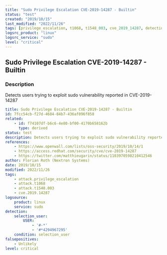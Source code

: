 ```yaml
---
title: "Sudo Privilege Escalation CVE-2019-14287 - Builtin"
status: "test"
created: "2019/10/15"
last_modified: "2022/11/26"
tags: [privilege_escalation, t1068, t1548_003, cve_2019_14287, detection_rule]
logsrc_product: "linux"
logsrc_service: "sudo"
level: "critical"
---
```


## Sudo Privilege Escalation CVE-2019-14287 - Builtin

### Description

Detects users trying to exploit sudo vulnerability reported in CVE-2019-14287

```yml
title: Sudo Privilege Escalation CVE-2019-14287 - Builtin
id: 7fcc54cb-f27d-4684-84b7-436af096f858
related:
    - id: f74107df-b6c6-4e80-bf00-4170b658162b
      type: derived
status: test
description: Detects users trying to exploit sudo vulnerability reported in CVE-2019-14287
references:
    - https://www.openwall.com/lists/oss-security/2019/10/14/1
    - https://access.redhat.com/security/cve/cve-2019-14287
    - https://twitter.com/matthieugarin/status/1183970598210412546
author: Florian Roth (Nextron Systems)
date: 2019/10/15
modified: 2022/11/26
tags:
    - attack.privilege_escalation
    - attack.t1068
    - attack.t1548.003
    - cve.2019.14287
logsource:
    product: linux
    service: sudo
detection:
    selection_user:
        USER:
            - '#-*'
            - '#*4294967295'
    condition: selection_user
falsepositives:
    - Unlikely
level: critical

```
